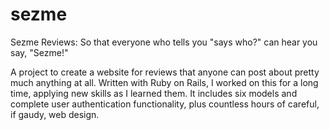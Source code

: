 # sezme

Sezme Reviews: So that everyone who tells you "says who?" can hear you say, "Sezme!"

A project to create a website for reviews that anyone can post about pretty much anything at all. Written with Ruby on Rails, I worked on this for a long time, applying new skills as I learned them. It includes six models and complete user authentication functionality, plus countless hours of careful, if gaudy, web design.
